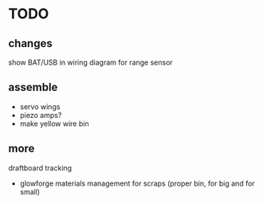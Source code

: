 # TODO


## changes

show BAT/USB in wiring diagram for range sensor



## assemble

- servo wings
- piezo amps?
- make yellow wire bin


## more

draftboard tracking
- glowforge materials management for scraps (proper bin, for big and for small)
